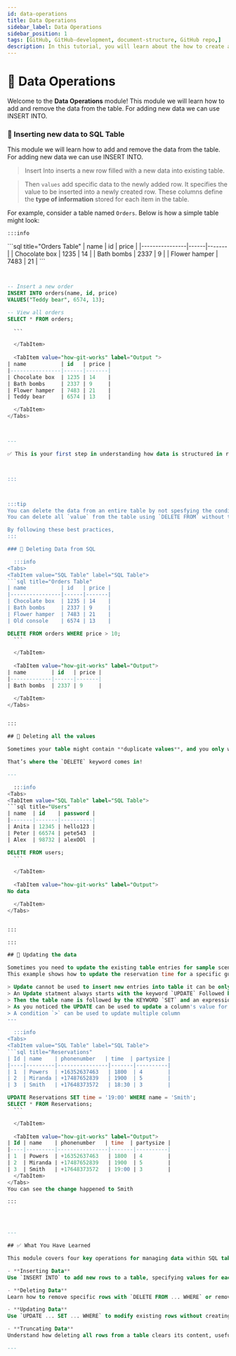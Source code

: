 ```yaml
---
id: data-operations
title: Data Operations
sidebar_label: Data Operations
sidebar_position: 1
tags: [GitHub, GitHub-development, document-structure, GitHub repo,]
description: In this tutorial, you will learn about the how to create a GitHub repo by Online GUI interface. 
---
```


# 📘 Data Operations

Welcome to the **Data Operations** module! This module we will learn how to add and remove the data from the table. For adding new data we can use INSERT INTO.

### 📘 Inserting new data to SQL Table

This module we will learn how to add and remove the data from the table. For adding new data we can use INSERT INTO.
> Insert Into inserts a new row filled with a new data into existing table. 

> Then `values` add specific data to the newly added row. It specifies the value to be inserted into a newly created row.
> These columns define the **type of information** stored for each item in the table.


For example, consider a table named `Orders`. Below is how a simple table might look:



    :::info
<Tabs>
  <TabItem value="SQL Table" label="SQL Table">
  ```sql title="Orders Table"
  | name           | id   | price |
  |----------------|------|-------|
  | Chocolate box  | 1235 | 14    |
  | Bath bombs     | 2337 | 9     |
  | Flower hamper  | 7483 | 21    |
```
  </TabItem>

<TabItem value="SQL Code" label="SQL Code">
  
  ```sql title="Inserting SQL Tables & db. "


-- Insert a new order
INSERT INTO orders(name, id, price)
VALUES("Teddy bear", 6574, 13);

-- View all orders
SELECT * FROM orders;

    ```

    </TabItem>
    
    <TabItem value="how-git-works" label="Output ">
| name           | id   | price |
|----------------|------|-------|
| Chocolate box  | 1235 | 14    |
| Bath bombs     | 2337 | 9     |
| Flower hamper  | 7483 | 21    |
| Teddy bear     | 6574 | 13    |

    </TabItem>
</Tabs>



---

✅ This is your first step in understanding how data is structured in relational databases. Once you master rows, you're on your way to writing powerful SQL queries!



:::



:::tip
You can delete the data from an entire table by not spesfying the condition, this is known as Truncating. 
You can delete all `value` from the table using `DELETE FROM` without the condition.

By following these best practices, 
:::

### 🔄 Deleting Data from SQL

    :::info
<Tabs>
  <TabItem value="SQL Table" label="SQL Table">
  ```sql title="Orders Table"
  | name           | id   | price |
  |----------------|------|-------|
  | Chocolate box  | 1235 | 14    |
  | Bath bombs     | 2337 | 9     |
  | Flower hamper  | 7483 | 21    |
  | Old console    | 6574 | 13    |
```
  </TabItem>

<TabItem value="SQL Code" label="SQL Code">
  
  ```sql title="Creating SQL Tables. "
DELETE FROM orders WHERE price > 10;
    ```

    </TabItem>
    
    <TabItem value="how-git-works" label="Output">
| name        | id   | price |
|-------------|------|-------|
| Bath bombs  | 2337 | 9     |

    </TabItem>
</Tabs>


:::

## 🧹 Deleting all the values

Sometimes your table might contain **duplicate values**, and you only want to see each unique value **once** in your result.

That’s where the `DELETE` keyword comes in!

---

    :::info
<Tabs>
  <TabItem value="SQL Table" label="SQL Table">
```sql title="Users"
| name  | id    | password |
|-------|-------|----------|
| Anita | 12345 | hello123 |
| Peter | 66574 | pete543  |
| Alex  | 98732 | alexOOl  |
```
  </TabItem>

<TabItem value="SQL Code" label="SQL Code">
  
  ```sql title="Creating SQL Tables. "
DELETE FROM users;
    ```

    </TabItem>
    
    <TabItem value="how-git-works" label="Output">
No data

    </TabItem>
</Tabs>


:::

:::

## 🧹 Updating the data

Sometimes you need to update the existing table entries for sample scenario dinner reservation for guest booking in a restaurant
This example shows how to update the reservation time for a specific guest in the `Reservations` table without creating duplicate entries.

  > Update cannot be used to insert new entries into table it can be only used to change existing entries.
  > An Update statment always starts with the keyword `UPDATE` Followed by the table name.
  > Then the table name is followed by the KEYWORD `SET` and an expression setting the column to specified value.
  > As you noticed the UPDATE can be used to update a column's value for every row, but  often we want to change specific row. we can do that by WHERE
  > A condition `>` can be used to update multiple column
---

    :::info
<Tabs>
  <TabItem value="SQL Table" label="SQL Table">
```sql title="Reservations"
| Id | name    | phonenumber   | time  | partysize |
|----|---------|----------------|-------|----------|
| 1  | Powers  | +16352637463   | 1800  | 4        |
| 2  | Miranda | +17487652839   | 1900  | 5        |
| 3  | Smith   | +17648373572   | 18:30 | 3        |
```
  </TabItem>

<TabItem value="SQL Code" label="SQL Code">
  
  ```sql title="Creating SQL Tables. "
UPDATE Reservations SET time = '19:00' WHERE name = 'Smith';
SELECT * FROM Reservations;
    ```

    </TabItem>
    
    <TabItem value="how-git-works" label="Output">
| Id | name    | phonenumber   | time  | partysize |
|----|---------|----------------|-------|----------|
| 1  | Powers  | +16352637463   | 1800  | 4        |
| 2  | Miranda | +17487652839   | 1900  | 5        |
| 3  | Smith   | +17648373572   | 19:00 | 3        |
    </TabItem>
</Tabs>
You can see the change happened to Smith

:::




---

## ✅ What You Have Learned

This module covers four key operations for managing data within SQL tables:

- **Inserting Data**  
  Use `INSERT INTO` to add new rows to a table, specifying values for each column.

- **Deleting Data**  
  Learn how to remove specific rows with `DELETE FROM ... WHERE` or remove all rows without a condition.

- **Updating Data**  
  Use `UPDATE ... SET ... WHERE` to modify existing rows without creating duplicates, targeting specific entries with conditions.

- **Truncating Data**  
  Understand how deleting all rows from a table clears its content, useful for removing duplicates or resetting tables.

---